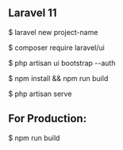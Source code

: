 ## Laravel 11 

$ laravel new project-name

$ composer require laravel/ui

$ php artisan ui bootstrap --auth

$ npm install && npm run build

$ php artisan serve


## For Production: 

$ npm run build